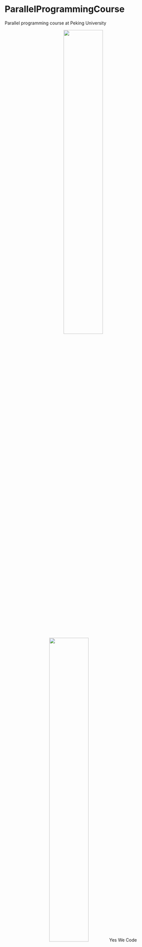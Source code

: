 # ParallelProgrammingCourse
Parallel programming course at Peking University

<center>
<img src="https://octodex.github.com/images/baracktocat.jpg" width="50%" height="50%" />
<img src="http://logok.org/wp-content/uploads/2014/04/Peking-University-logo.png" width="50%" height="50%" />
Yes We Code
</center>

## Contents
1. Homeworks and Projects

  * Nine times of homeworks, both my homeworks and my partner Shiyao Li's homeworks. These homeworks including
  Pthreads, MPI and CUDA Parallel Programming Interface, and Fortran/C Programming Language.
  
  * Yao Hong's homeworks. [Yao Hong](https://github.com/hong-yao)

  * Reference Codes and Training Materials are come from Lawrence Livermore National Laboratory, which written by Blaise Barney. Thanks a lot for the open resource. 

  * My first and second CUDA Programs.

  * Example codes of my Lectures on HPC to Prof. Shan Tang's group.

  * We Gratefully Acknowledge Associate Prof. Hua-shan Yu from School of Electronics Engineering and Computer Science at Peking University for his help both in course and final project.  

2. Reference Material's Programs 
  * Peter Pacheco's Book (An introduction to Parallel Programming)'s Materials. Codes of each chapter.
  * Other materials will be updated in the future. 

## Warranty 
Maybe, there are many mistakes in the both documents and Codes, because of the limitation of our knowledge and strength. As a result: THESE DOCUMENTS AND CODES ARE PROVIDED "AS IS" WITHOUT WARRANTY OF ANY KIND.
I MAKE NO WARRANTIES, EXPRESS OR IMPLIED, THAT THEY ARE FREE OF ERROR.

## Copyright
You can use and copy these works for any academic purpose, Except just copy to finish your homework or republish these works without proper declare their original author.
